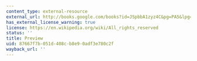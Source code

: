 ```yaml
---
content_type: external-resource
external_url: http://books.google.com/books?id=JSpbbA1zyz4C&pg=PA5&lpg=PA5&dq=fall+on+your+knees+touchstone&source=bl&ots=FvMnfLtw4q&sig=fE67NN8Waz5VGmPSvQ2fYlWbjaM&hl=en&ei=RQigSpO7Dtyw8QaJq9DrDw&sa=X&oi=book_result&ct=result&resnum=2#v=onepage&q=fall%20on%20your%20kne&f=false
has_external_license_warning: true
license: https://en.wikipedia.org/wiki/All_rights_reserved
status: ''
title: Preview
uid: 87667f7b-051d-408c-b8e9-0adf3e780c2f
wayback_url: ''
---
```

